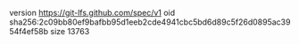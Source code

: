 version https://git-lfs.github.com/spec/v1
oid sha256:2c09bb80ef9bafbb95d1eeb2cde4941cbc5bd6d89c5f26d0895ac3954f4ef58b
size 13763
